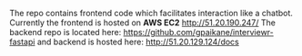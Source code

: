 The repo contains frontend code which facilitates interaction like a chatbot.
Currently the frontend is hosted on **AWS EC2** http://51.20.190.247/
The backend repo is located here: https://github.com/gpaikane/interviewr-fastapi and backend is hosted here: http://51.20.129.124/docs

